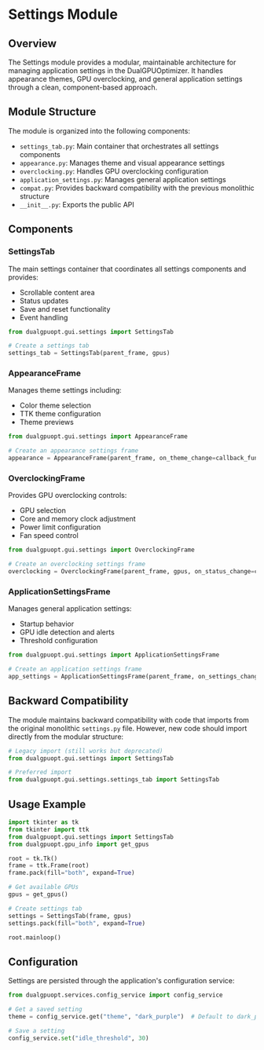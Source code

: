 # Settings Module

## Overview

The Settings module provides a modular, maintainable architecture for managing application settings in the DualGPUOptimizer. It handles appearance themes, GPU overclocking, and general application settings through a clean, component-based approach.

## Module Structure

The module is organized into the following components:

- `settings_tab.py`: Main container that orchestrates all settings components
- `appearance.py`: Manages theme and visual appearance settings
- `overclocking.py`: Handles GPU overclocking configuration
- `application_settings.py`: Manages general application settings
- `compat.py`: Provides backward compatibility with the previous monolithic structure
- `__init__.py`: Exports the public API

## Components

### SettingsTab

The main settings container that coordinates all settings components and provides:
- Scrollable content area
- Status updates
- Save and reset functionality
- Event handling

```python
from dualgpuopt.gui.settings import SettingsTab

# Create a settings tab
settings_tab = SettingsTab(parent_frame, gpus)
```

### AppearanceFrame

Manages theme settings including:
- Color theme selection
- TTK theme configuration
- Theme previews

```python
from dualgpuopt.gui.settings import AppearanceFrame

# Create an appearance settings frame
appearance = AppearanceFrame(parent_frame, on_theme_change=callback_function)
```

### OverclockingFrame

Provides GPU overclocking controls:
- GPU selection
- Core and memory clock adjustment
- Power limit configuration
- Fan speed control

```python
from dualgpuopt.gui.settings import OverclockingFrame

# Create an overclocking settings frame
overclocking = OverclockingFrame(parent_frame, gpus, on_status_change=callback_function)
```

### ApplicationSettingsFrame

Manages general application settings:
- Startup behavior
- GPU idle detection and alerts
- Threshold configuration

```python
from dualgpuopt.gui.settings import ApplicationSettingsFrame

# Create an application settings frame
app_settings = ApplicationSettingsFrame(parent_frame, on_settings_change=callback_function)
```

## Backward Compatibility

The module maintains backward compatibility with code that imports from the original monolithic `settings.py` file. However, new code should import directly from the modular structure:

```python
# Legacy import (still works but deprecated)
from dualgpuopt.gui.settings import SettingsTab

# Preferred import
from dualgpuopt.gui.settings.settings_tab import SettingsTab
```

## Usage Example

```python
import tkinter as tk
from tkinter import ttk
from dualgpuopt.gui.settings import SettingsTab
from dualgpuopt.gpu_info import get_gpus

root = tk.Tk()
frame = ttk.Frame(root)
frame.pack(fill="both", expand=True)

# Get available GPUs
gpus = get_gpus()

# Create settings tab
settings = SettingsTab(frame, gpus)
settings.pack(fill="both", expand=True)

root.mainloop()
```

## Configuration

Settings are persisted through the application's configuration service:

```python
from dualgpuopt.services.config_service import config_service

# Get a saved setting
theme = config_service.get("theme", "dark_purple")  # Default to dark_purple if not set

# Save a setting
config_service.set("idle_threshold", 30)
```
